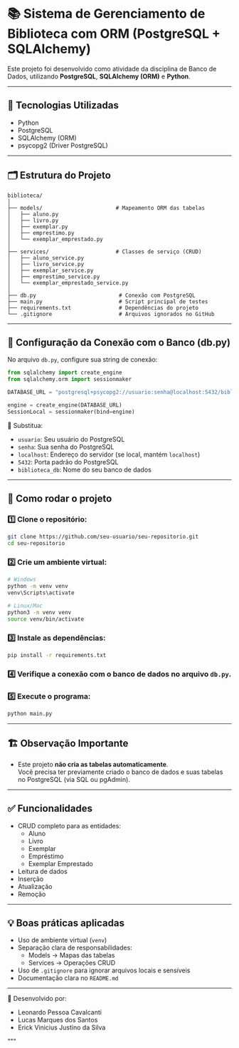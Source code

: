 
# 📚 Sistema de Gerenciamento de Biblioteca com ORM (PostgreSQL + SQLAlchemy)

Este projeto foi desenvolvido como atividade da disciplina de Banco de Dados, utilizando **PostgreSQL**, **SQLAlchemy (ORM)** e **Python**.

---

## 🚀 Tecnologias Utilizadas
- Python
- PostgreSQL
- SQLAlchemy (ORM)
- psycopg2 (Driver PostgreSQL)

---

## 🗂️ Estrutura do Projeto

```
biblioteca/
│
├── models/                       # Mapeamento ORM das tabelas
│   ├── aluno.py
│   ├── livro.py
│   ├── exemplar.py
│   ├── emprestimo.py
│   └── exemplar_emprestado.py
│
├── services/                     # Classes de serviço (CRUD)
│   ├── aluno_service.py
│   ├── livro_service.py
│   ├── exemplar_service.py
│   ├── emprestimo_service.py
│   └── exemplar_emprestado_service.py
│
├── db.py                          # Conexão com PostgreSQL
├── main.py                        # Script principal de testes
├── requirements.txt               # Dependências do projeto
└── .gitignore                     # Arquivos ignorados no GitHub
```

---

## 🔗 Configuração da Conexão com o Banco (db.py)

No arquivo `db.py`, configure sua string de conexão:

```python
from sqlalchemy import create_engine
from sqlalchemy.orm import sessionmaker

DATABASE_URL = "postgresql+psycopg2://usuario:senha@localhost:5432/biblioteca_db"

engine = create_engine(DATABASE_URL)
SessionLocal = sessionmaker(bind=engine)
```

🔑 Substitua:
- `usuario`: Seu usuário do PostgreSQL
- `senha`: Sua senha do PostgreSQL
- `localhost`: Endereço do servidor (se local, mantém `localhost`)
- `5432`: Porta padrão do PostgreSQL
- `biblioteca_db`: Nome do seu banco de dados

---

## 🐍 Como rodar o projeto

### 1️⃣ Clone o repositório:
```bash
git clone https://github.com/seu-usuario/seu-repositorio.git
cd seu-repositorio
```

### 2️⃣ Crie um ambiente virtual:
```bash
# Windows
python -m venv venv
venv\Scripts\activate

# Linux/Mac
python3 -m venv venv
source venv/bin/activate
```

### 3️⃣ Instale as dependências:
```bash
pip install -r requirements.txt
```

### 4️⃣ Verifique a conexão com o banco de dados no arquivo `db.py`.

### 5️⃣ Execute o programa:
```bash
python main.py
```

---

## 🏗️ Observação Importante
- Este projeto **não cria as tabelas automaticamente**.  
Você precisa ter previamente criado o banco de dados e suas tabelas no PostgreSQL (via SQL ou pgAdmin).

---

## ✅ Funcionalidades
- CRUD completo para as entidades:
  - Aluno
  - Livro
  - Exemplar
  - Empréstimo
  - Exemplar Emprestado
- Leitura de dados
- Inserção
- Atualização
- Remoção

---

## 💡 Boas práticas aplicadas
- Uso de ambiente virtual (`venv`)
- Separação clara de responsabilidades:
  - Models → Mapas das tabelas
  - Services → Operações CRUD
- Uso de `.gitignore` para ignorar arquivos locais e sensíveis
- Documentação clara no `README.md`

---

🐻 Desenvolvido por:
- Leonardo Pessoa Cavalcanti
- Lucas Marques dos Santos
- Erick Vinicius Justino da Silva

"""
